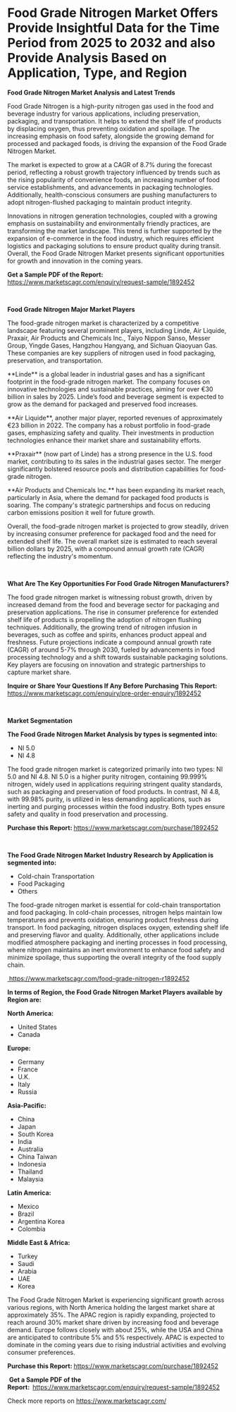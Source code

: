 <p><h1>Food Grade Nitrogen Market Offers Provide Insightful Data for the Time Period from 2025 to 2032 and also Provide Analysis Based on Application, Type, and Region</h1></p><p><strong>Food Grade Nitrogen Market Analysis and Latest Trends</strong></p>
<p><p>Food Grade Nitrogen is a high-purity nitrogen gas used in the food and beverage industry for various applications, including preservation, packaging, and transportation. It helps to extend the shelf life of products by displacing oxygen, thus preventing oxidation and spoilage. The increasing emphasis on food safety, alongside the growing demand for processed and packaged foods, is driving the expansion of the Food Grade Nitrogen Market.</p><p>The market is expected to grow at a CAGR of 8.7% during the forecast period, reflecting a robust growth trajectory influenced by trends such as the rising popularity of convenience foods, an increasing number of food service establishments, and advancements in packaging technologies. Additionally, health-conscious consumers are pushing manufacturers to adopt nitrogen-flushed packaging to maintain product integrity. </p><p>Innovations in nitrogen generation technologies, coupled with a growing emphasis on sustainability and environmentally friendly practices, are transforming the market landscape. This trend is further supported by the expansion of e-commerce in the food industry, which requires efficient logistics and packaging solutions to ensure product quality during transit. Overall, the Food Grade Nitrogen Market presents significant opportunities for growth and innovation in the coming years.</p></p>
<p><strong>Get a Sample PDF of the Report:&nbsp;</strong> <a href="https://www.marketscagr.com/enquiry/request-sample/1892452?utm_campaign=3188&utm_medium=2&utm_source=Github&utm_content=ia&utm_term=28032025&utm_id=food-grade-nitrogen">https://www.marketscagr.com/enquiry/request-sample/1892452</a></p>
<p>&nbsp;</p>
<p><strong>Food Grade Nitrogen Major Market Players</strong></p>
<p><p>The food-grade nitrogen market is characterized by a competitive landscape featuring several prominent players, including Linde, Air Liquide, Praxair, Air Products and Chemicals Inc., Taiyo Nippon Sanso, Messer Group, Yingde Gases, Hangzhou Hangyang, and Sichuan Qiaoyuan Gas. These companies are key suppliers of nitrogen used in food packaging, preservation, and transportation.</p><p>**Linde** is a global leader in industrial gases and has a significant footprint in the food-grade nitrogen market. The company focuses on innovative technologies and sustainable practices, aiming for over €30 billion in sales by 2025. Linde’s food and beverage segment is expected to grow as the demand for packaged and preserved food increases.</p><p>**Air Liquide**, another major player, reported revenues of approximately €23 billion in 2022. The company has a robust portfolio in food-grade gases, emphasizing safety and quality. Their investments in production technologies enhance their market share and sustainability efforts.</p><p>**Praxair** (now part of Linde) has a strong presence in the U.S. food market, contributing to its sales in the industrial gases sector. The merger significantly bolstered resource pools and distribution capabilities for food-grade nitrogen.</p><p>**Air Products and Chemicals Inc.** has been expanding its market reach, particularly in Asia, where the demand for packaged food products is soaring. The company's strategic partnerships and focus on reducing carbon emissions position it well for future growth.</p><p>Overall, the food-grade nitrogen market is projected to grow steadily, driven by increasing consumer preference for packaged food and the need for extended shelf life. The overall market size is estimated to reach several billion dollars by 2025, with a compound annual growth rate (CAGR) reflecting the industry's momentum.</p></p>
<p>&nbsp;</p>
<p><strong>What Are The Key Opportunities For Food Grade Nitrogen Manufacturers?</strong></p>
<p><p>The food grade nitrogen market is witnessing robust growth, driven by increased demand from the food and beverage sector for packaging and preservation applications. The rise in consumer preference for extended shelf life of products is propelling the adoption of nitrogen flushing techniques. Additionally, the growing trend of nitrogen infusion in beverages, such as coffee and spirits, enhances product appeal and freshness. Future projections indicate a compound annual growth rate (CAGR) of around 5-7% through 2030, fueled by advancements in food processing technology and a shift towards sustainable packaging solutions. Key players are focusing on innovation and strategic partnerships to capture market share.</p></p>
<p><strong>Inquire or Share Your Questions If Any Before Purchasing This Report:</strong> <a href="https://www.marketscagr.com/enquiry/pre-order-enquiry/1892452?utm_campaign=3188&utm_medium=2&utm_source=Github&utm_content=ia&utm_term=28032025&utm_id=food-grade-nitrogen">https://www.marketscagr.com/enquiry/pre-order-enquiry/1892452</a></p>
<p>&nbsp;</p>
<p><strong>Market Segmentation</strong></p>
<p><strong>The Food Grade Nitrogen Market Analysis by types is segmented into:</strong></p>
<p><ul><li>NI 5.0</li><li>NI 4.8</li></ul></p>
<p><p>The food grade nitrogen market is categorized primarily into two types: NI 5.0 and NI 4.8. NI 5.0 is a higher purity nitrogen, containing 99.999% nitrogen, widely used in applications requiring stringent quality standards, such as packaging and preservation of food products. In contrast, NI 4.8, with 99.98% purity, is utilized in less demanding applications, such as inerting and purging processes within the food industry. Both types ensure safety and quality in food preservation and processing.</p></p>
<p><strong>Purchase this Report:&nbsp;</strong><a href="https://www.marketscagr.com/purchase/1892452?utm_campaign=3188&utm_medium=2&utm_source=Github&utm_content=ia&utm_term=28032025&utm_id=food-grade-nitrogen">https://www.marketscagr.com/purchase/1892452</a></p>
<p>&nbsp;</p>
<p><strong>The Food Grade Nitrogen Market Industry Research by Application is segmented into:</strong></p>
<p><ul><li>Cold-chain Transportation</li><li>Food Packaging</li><li>Others</li></ul></p>
<p><p>The food-grade nitrogen market is essential for cold-chain transportation and food packaging. In cold-chain processes, nitrogen helps maintain low temperatures and prevents oxidation, ensuring product freshness during transport. In food packaging, nitrogen displaces oxygen, extending shelf life and preserving flavor and quality. Additionally, other applications include modified atmosphere packaging and inerting processes in food processing, where nitrogen maintains an inert environment to enhance food safety and minimize spoilage, thus supporting the overall integrity of the food supply chain.</p></p>
<p><a href="https://www.marketscagr.com/food-grade-nitrogen-r1892452?utm_campaign=3188&utm_medium=2&utm_source=Github&utm_content=ia&utm_term=28032025&utm_id=food-grade-nitrogen">&nbsp;https://www.marketscagr.com/food-grade-nitrogen-r1892452</a></p>
<p><strong>In terms of Region, the Food Grade Nitrogen Market Players available by Region are:</strong></p>
<p>
    <p> <strong> North America: </strong>
        <ul>
            <li>United States</li>
            <li>Canada</li>
        </ul>
        </p> 
    <p> <strong> Europe: </strong>
        <ul>
            <li>Germany</li>
            <li>France</li>
            <li>U.K.</li>
            <li>Italy</li>
            <li>Russia</li>
        </ul>
        </p> 
    <p> <strong> Asia-Pacific: </strong>
        <ul>
            <li>China</li>
            <li>Japan</li>
            <li>South Korea</li>
            <li>India</li>
            <li>Australia</li>
            <li>China Taiwan</li>
            <li>Indonesia</li>
            <li>Thailand</li>
            <li>Malaysia</li>
        </ul>
        </p> 
    <p> <strong> Latin America: </strong>
        <ul>
            <li>Mexico</li>
            <li>Brazil</li>
            <li>Argentina Korea</li>
            <li>Colombia</li>
        </ul>
        </p> 
    <p> <strong> Middle East & Africa: </strong>
        <ul>
            <li>Turkey</li>
            <li>Saudi</li>
            <li>Arabia</li>
            <li>UAE</li>
            <li>Korea</li>
        </ul>
    </p>
    </p>
<p><p>The Food Grade Nitrogen Market is experiencing significant growth across various regions, with North America holding the largest market share at approximately 35%. The APAC region is rapidly expanding, projected to reach around 30% market share driven by increasing food and beverage demand. Europe follows closely with about 25%, while the USA and China are anticipated to contribute 5% and 5% respectively. APAC is expected to dominate in the coming years due to rising industrial activities and evolving consumer preferences.</p></p>
<p><strong>Purchase this Report: </strong><a href="https://www.marketscagr.com/purchase/1892452?utm_campaign=3188&utm_medium=2&utm_source=Github&utm_content=ia&utm_term=28032025&utm_id=food-grade-nitrogen">https://www.marketscagr.com/purchase/1892452</a></p>
<p>&nbsp;<strong>Get a Sample PDF of the Report:&nbsp;&nbsp;</strong><a href="https://www.marketscagr.com/enquiry/request-sample/1892452?utm_campaign=3188&utm_medium=2&utm_source=Github&utm_content=ia&utm_term=28032025&utm_id=food-grade-nitrogen">https://www.marketscagr.com/enquiry/request-sample/1892452</a></p>
<p><strong></strong></p>
<p>Check more reports on <a href="https://www.marketscagr.com/?utm_campaign=3188&utm_medium=2&utm_source=Github&utm_content=ia&utm_term=28032025&utm_id=food-grade-nitrogen">https://www.marketscagr.com/</a></p>